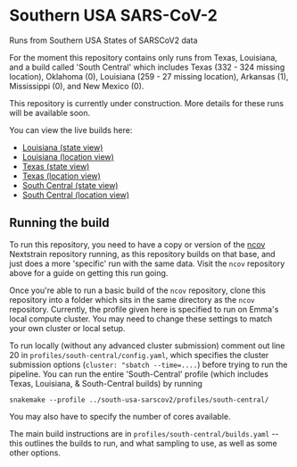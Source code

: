 # Southern USA SARS-CoV-2
Runs from Southern USA States of SARSCoV2 data

For the moment this repository contains only runs from Texas, Louisiana, and a build called 'South Central' which includes Texas (332 - 324 missing location), Oklahoma (0), Louisiana (259 - 27 missing location), Arkansas (1), Mississippi (0), and New Mexico (0).

This repository is currently under construction. More details for these runs will be available soon.


You can view the live builds here:
- [Louisiana (state view)](https://nextstrain.org/community/emmahodcroft/south-usa-sarscov2/louisiana)
- [Louisiana (location view)](https://nextstrain.org/community/emmahodcroft/south-usa-sarscov2/louisiana?r=location)
- [Texas (state view)](https://nextstrain.org/community/emmahodcroft/south-usa-sarscov2/texas)
- [Texas (location view)](https://nextstrain.org/community/emmahodcroft/south-usa-sarscov2/texas?r=location)
- [South Central (state view)](https://nextstrain.org/community/emmahodcroft/south-usa-sarscov2/south-central)
- [South Central (location view)](https://nextstrain.org/community/emmahodcroft/south-usa-sarscov2/south-central?r=location)

## Running the build

To run this repository, you need to have a copy or version of the [ncov]() Nextstrain repository running, as this repository builds on that base, and just does a more 'specific' run with the same data. Visit the `ncov` repository above for a guide on getting this run going.

Once you're able to run a basic build of the `ncov` repository, clone this repository into a folder which sits in the same directory as the `ncov` repository. Currently, the profile given here is specified to run on Emma's local compute cluster. You may need to change these settings to match your own cluster or local setup.

To run locally (without any advanced cluster submission) comment out line 20 in `profiles/south-central/config.yaml`, which specifies the cluster submission options (`cluster: "sbatch --time=....`) before trying to run the pipeline.
You can run the entire 'South-Central' profile (which includes Texas, Louisiana, & South-Central builds) by running
```
snakemake --profile ../south-usa-sarscov2/profiles/south-central/
```

You may also have to specify the number of cores available.

The main build instructions are in `profiles/south-central/builds.yaml` -- this outlines the builds to run, and what sampling to use, as well as some other options.
